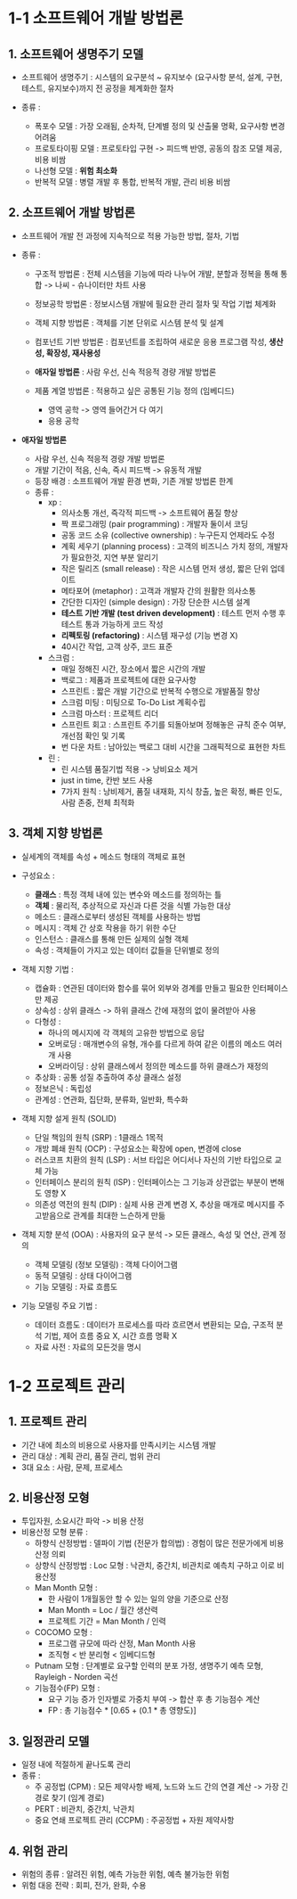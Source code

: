 # 1-1 소프트웨어 개발 방법론

## 1. 소프트웨어 생명주기 모델
- 소프트웨어 생명주기 : 시스템의 요구분석 ~ 유지보수 (요구사항 분석, 설계, 구현, 테스트, 유지보수)까지 전 공정을 체계화한 절차

- 종류 :
  - 폭포수 모델 : 가장 오래됨, 순차적, 단계별 정의 및 산출물 명확, 요구사항 변경 어려움
  - 프로토타이핑 모델 : 프로토타입 구현 -> 피드백 반영, 공동의 참조 모델 제공, 비용 비쌈
  - 나선형 모델 : **위험 최소화**
  - 반복적 모델 : 병렬 개발 후 통합, 반복적 개발, 관리 비용 비쌈

## 2. 소프트웨어 개발 방법론
- 소프트웨어 개발 전 과정에 지속적으로 적용 가능한 방법, 절차, 기법

- 종류 :
  - 구조적 방법론 : 전체 시스템을 기능에 따라 나누어 개발, 분할과 정복을 통해 통합 -> 나씨 - 슈나이터만 차트 사용
  - 정보공학 방법론 : 정보시스템 개발에 필요한 관리 절차 및 작업 기법 체계화
  - 객체 지향 방법론 : 객체를 기본 단위로 시스템 분석 및 설계
  - 컴포넌트 기반 방법론 : 컴포넌트를 조립하여 새로운 응용 프로그램 작성, **생산성, 확장성, 재사용성**
  
  - **애자일 방법론** : 사람 우선, 신속 적응적 경량 개발 방법론
  - 제품 계열 방법론 : 적용하고 싶은 공통된 기능 정의 (임베디드)
    - 영역 공학 -> 영역 들어간거 다 여기
    - 응용 공학

- **애자일 방법론**
  - 사람 우선, 신속 적응적 경량 개발 방법론 
  - 개발 기간이 적음, 신속, 즉시 피드백 -> 유동적 개발
  - 등장 배경 : 소프트웨어 개발 환경 변화, 기존 개발 방법론 한계
  - 종류 :
    - xp :
        - 의사소통 개선, 즉각적 피드백 -> 소프트웨어 품질 향상
        - 짝 프로그래밍 (pair programming) : 개발자 둘이서 코딩
        - 공동 코드 소유 (collective ownership) : 누구든지 언제라도 수정
        - 계획 세우기 (planning process) : 고객의 비즈니스 가치 정의, 개발자가 필요한것, 지연 부분 알리기
        - 작은 릴리즈 (small release) : 작은 시스템 먼저 생성, 짧은 단위 업데이트
        - 메타포어 (metaphor) : 고객과 개발자 간의 원활한 의사소통
        - 간단한 디자인 (simple design) : 가장 단순한 시스템 설계
        - **테스트 기반 개발 (test driven development)** : 테스트 먼저 수행 후 테스트 통과 가능하게 코드 작성
        - **리펙토링 (refactoring)** : 시스템 재구성 (기능 변경 X)
        - 40시간 작업, 고객 상주, 코드 표준
    - 스크럼 :
        - 매일 정해진 시간, 장소에서 짧은 시간의 개발
        - 백로그 : 제품과 프로젝트에 대한 요구사항
        - 스프린트 : 짧은 개발 기간으로 반복적 수행으로 개발품질 향상
        - 스크럼 미팅 : 미팅으로 To-Do List 계획수립
        - 스크럼 마스터 : 프로젝트 리더
        - 스프린트 회고 : 스프린트 주기를 되돌아보며 정해놓은 규칙 준수 여부, 개선점 확인 및 기록
        - 번 다운 차트 : 남아있는 백로그 대비 시간을 그래픽적으로 표현한 차트
    - 린 :
        - 린 시스템 품질기법 적용 -> 낭비요소 제거
        - just in time, 칸반 보드 사용
        - 7가지 원칙 : 낭비제거, 품질 내재화, 지식 창출, 높은 확정, 빠른 인도, 사람 존중, 전체 최적화

## 3. 객체 지향 방법론
- 실세계의 객체를 속성 + 메소드 형태의 객체로 표현
- 구성요소 :
    - **클래스** : 특정 객체 내에 있는 변수와 메소드를 정의하는 틀
    - **객체** : 물리적, 추상적으로 자신과 다른 것을 식별 가능한 대상
    - 메소드 : 클래스로부터 생성된 객체를 사용하는 방법
    - 메시지 : 객체 간 상호 작용을 하기 위한 수단
    - 인스턴스 : 클래스를 통해 만든 실제의 실형 객체
    - 속성 : 객체들이 가지고 있는 데이터 값들을 단위별로 정의

- 객체 지향 기법 :
    - 캡슐화 : 연관된 데이터와 함수를 묶어 외부와 경계를 만들고 필요한 인터페이스만 제공
    - 상속성 : 상위 클래스 -> 하위 클래스 간에 재정의 없이 물려받아 사용
    - 다형성 :
        - 하나의 메시지에 각 객체의 고유한 방법으로 응답
        - 오버로딩 : 매개변수의 유형, 개수를 다르게 하여 같은 이름의 메소드 여러개 사용
        - 오버라이딩 : 상위 클래스에서 정의한 메소드를 하위 클래스가 재정의
    - 추상화 : 공통 성질 추출하여 추상 클래스 설정
    - 정보은닉 : 독립성
    - 관계성 : 연관화, 집단화, 분류화, 일반화, 특수화

- 객체 지향 설게 원칙 (SOLID)
    - 단일 책임의 원칙 (SRP) : 1클래스 1목적
    - 개방 폐쇄 원칙 (OCP) : 구성요소는 확장에 open, 변경에 close
    - 러스코프 치환의 원칙 (LSP) : 서브 타입은 어디서나 자신의 기반 타입으로 교체 가능
    - 인터페이스 분리의 원칙 (ISP) : 인터페이스는 그 기능과 상관없는 부분이 변해도 영향 X
    - 의존성 역전의 원칙 (DIP) : 실제 사용 관계 변경 X, 추상을 매개로 메시지를 주고받음으로 관계를 최대한 느슨하게 만듦

- 객체 지향 분석 (OOA) : 사용자의 요구 분석 -> 모든 클래스, 속성 및 연산, 관계 정의
    - 객체 모델링 (정보 모델링) : 객체 다이어그램
    - 동적 모델링 : 상태 다이어그램
    - 기능 모델링 : 자료 흐름도

- 기능 모델링 주요 기법 :
    - 데이터 흐름도 : 데이터가 프로세스를 따라 흐르면서 변환되는 모습, 구조적 분석 기법, 제어 흐름 중요 X, 시간 흐름 명확 X
    - 자료 사전 : 자료의 모든것을 명시

# 1-2 프로젝트 관리
## 1. 프로젝트 관리
- 기간 내에 최소의 비용으로 사용자를 만족시키는 시스템 개발
- 관리 대상 : 계획 관리, 품질 관리, 범위 관리
- 3대 요소 : 사람, 문제, 프로세스

## 2. 비용산정 모형
- 투입자원, 소요시간 파악 -> 비용 산정
- 비용산정 모형 분류 :
    - 하향식 산정방법 : 델파이 기법 (전문가 합의법) : 경험이 많은 전문가에게 비용 산정 의뢰
    - 상향식 산정방법 : Loc 모형 : 낙관치, 중간치, 비관치로 예측치 구하고 이로 비용산정
    - Man Month 모형 :
        - 한 사람이 1개월동안 할 수 있는 일의 양을 기준으로 산정
        - Man Month = Loc / 월간 생산력
        - 프로젝트 기간 = Man Month / 인력
    - COCOMO 모형 :
        - 프로그램 규모에 따라 산정, Man Month 사용
        - 조직형 < 반 분리형 < 임베디드형
    - Putnam 모형 : 단계별로 요구할 인력의 분포 가정, 생명주기 예측 모형, Rayleigh - Norden 곡선
    - 기능점수(FP) 모형 :
        - 요구 기능 증가 인자별로 가중치 부여 -> 합산 후 총 기능점수 계산
        - FP : 총 기능점수 * [0.65 + (0.1 * 총 영향도)]

## 3. 일정관리 모델
- 일정 내에 적절하게 끝나도록 관리
- 종류 :
    - 주 공정법 (CPM) : 모든 제약사항 배제, 노드와 노드 간의 연결 계산 -> 가장 긴 경로 찾기 (임계 경로)
    - PERT : 비관치, 중간치, 낙관치
    - 중요 연쇄 프로젝트 관리 (CCPM) : 주공정법 + 자원 제약사항

## 4. 위험 관리
- 위험의 종류 : 알려진 위험, 예측 가능한 위험, 예측 불가능한 위험
- 위험 대응 전략 : 회피, 전가, 완화, 수용